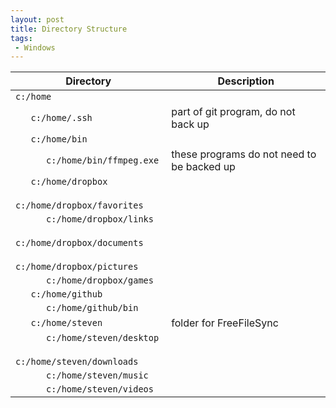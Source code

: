 ```yaml
---
layout: post
title: Directory Structure
tags:
 - Windows
---
```


Directory                         | Description
----------------------------------|-------------------------------------------
`c:/home`                         | <!---->
`   c:/home/.ssh`                 | part of git program, do not back up
`   c:/home/bin`                  | <!---->
`      c:/home/bin/ffmpeg.exe`    | these programs do not need to be backed up
`   c:/home/dropbox`              | <!---->
`      c:/home/dropbox/favorites` | <!---->
`      c:/home/dropbox/links`     | <!---->
`      c:/home/dropbox/documents` | <!---->
`      c:/home/dropbox/pictures`  | <!---->
`      c:/home/dropbox/games`     | <!---->
`   c:/home/github`               | <!---->
`      c:/home/github/bin`        | <!---->
`   c:/home/steven`               | folder for FreeFileSync
`      c:/home/steven/desktop`    | <!---->
`      c:/home/steven/downloads`  | <!---->
`      c:/home/steven/music`      | <!---->
`      c:/home/steven/videos`     | <!---->